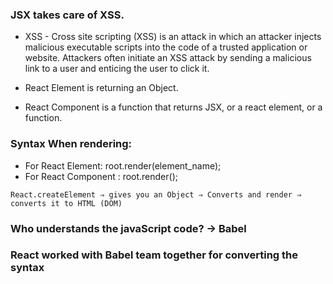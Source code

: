 ### JSX takes care of XSS.

- XSS - Cross site scripting (XSS) is an attack in which an attacker injects malicious executable scripts into the code of a trusted application or website. Attackers often initiate an XSS attack by sending a malicious link to a user and enticing the user to click it.

- React Element is returning an Object.
- React Component is a function that returns JSX, or a react element, or a function.

### Syntax When rendering:

- For React Element: root.render(element_name);
- For React Component : root.render(<ComponentName />);

`React.createElement ⇒ gives you an Object ⇒ Converts and render ⇒  converts it to HTML (DOM) `

### Who understands the javaScript code? → Babel

### React worked with Babel team together for converting the syntax
